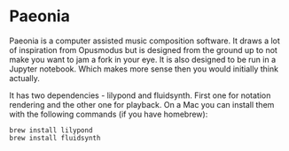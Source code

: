 # Paeonia

Paeonia is a computer assisted music composition software. It draws a lot of inspiration from Opusmodus but is designed from the ground up to not make you want to jam a fork in your eye. It is also designed to be run in a Jupyter notebook. Which makes more sense then you would initially think actually.

It has two dependencies - lilypond and fluidsynth. First one for notation rendering and the other one for playback. On a Mac you can install them with the following commands (if you have homebrew):

```
brew install lilypond
brew install fluidsynth
```
